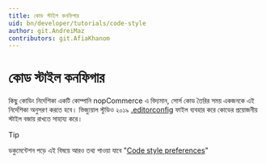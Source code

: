 ```yaml
---
title: কোড স্টাইল কনফিগার
uid: bn/developer/tutorials/code-style
author: git.AndreiMaz
contributors: git.AfiaKhanom
---
```


# কোড স্টাইল কনফিগার

কিছু কোডিং নির্দেশিকা একটি কোম্পানি nopCommerce এ বিদ্যমান, সোর্স কোড তৈরির সময় একজনকে এই নির্দেশিকা অনুসরণ করতে হবে। ভিজ্যুয়াল স্টুডিও ২০১৯ [.editorconfig](https://github.com/nopSolutions/nopCommerce/blob/develop/.editorconfig) ফাইল ব্যবহার করে কোডের প্রয়োজনীয় স্টাইল বজায় রাখতে সাহায্য করে।

> [!TIP]
> ডকুমেন্টেশন পড়ে এই বিষয়ে আরও তথ্য পাওয়া যাবে "[Code style preferences](https://docs.microsoft.com/visualstudio/ide/code-styles-and-code-cleanup?view=vs-2019)"
